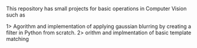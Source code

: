 This repository has small projects for basic operations in Computer Vision such as 

1> Agorithm and implementation of applying gaussian blurring by creating a filter in Python from scratch. 
2> orithm and implmentation of basic template matching 
